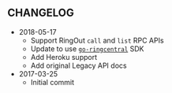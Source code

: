 CHANGELOG
---------
- 2018-05-17
  - Support RingOut `call` and `list` RPC APIs
  - Update to use [`go-ringcentral`](https://github.com/grokify/go-ringcentral) SDK
  - Add Heroku support
  - Add original Legacy API docs
- 2017-03-25
  - Initial commit
